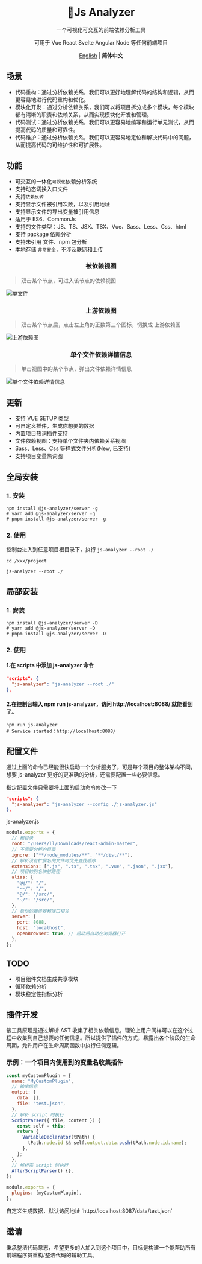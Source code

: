 <div align="center" style="text-align: center;">
    <h1 style="text-align: center;">🧬Js Analyzer</h1>
    <p style="text-align: center;"> 一个可视化可交互的前端依赖分析工具</p>
    <p style="text-align: center;">可用于 Vue React Svelte Angular Node 等任何前端项目</p>
    <p align='center'>
<a href="https://github.com/chennlang/js-analyzer/blob/main/README.md">English</a> | <b>简体中文</b>
</p>
</div>

## 场景

- 代码重构：通过分析依赖关系，我们可以更好地理解代码的结构和逻辑，从而更容易地进行代码重构和优化。
- 模块化开发：通过分析依赖关系，我们可以将项目拆分成多个模块，每个模块都有清晰的职责和依赖关系，从而实现模块化开发和管理。
- 代码测试：通过分析依赖关系，我们可以更容易地编写和运行单元测试，从而提高代码的质量和可靠性。
- 代码维护：通过分析依赖关系，我们可以更容易地定位和解决代码中的问题，从而提高代码的可维护性和可扩展性。

## 功能

- 可交互的一体化`可视化`依赖分析系统
- 支持动态切换入口文件
- 支持`依赖反转`
- 支持显示文件被引用次数，以及引用地址
- 支持显示文件的导出变量被引用信息
- 适用于 ES6、CommonJs
- 支持的文件类型：JS、TS、JSX、TSX、Vue、Sass、Less、Css、html
- 支持 package 依赖分析
- 支持未引用 文件、npm 包分析
- 本地存储 `非常安全`，不涉及联网和上传

<h3 style="text-align: center;">被依赖视图</h3>

> 双击某个节点，可进入该节点的依赖视图

![单文件](http://oss.ailan.top/20230713103748.png)

<h3 style="text-align: center;">上游依赖图</h3>

> 双击某个节点后，点击左上角的正数第三个图标，切换成 上游依赖图

![上游依赖图](http://oss.ailan.top/20230713104701.png)

<h3 style="text-align: center;">单个文件依赖详情信息</h3>

> 单击视图中的某个节点，弹出文件依赖详情信息

![单个文件依赖详情信息](http://oss.ailan.top/20230713104922.png)

## 更新

- 支持 VUE SETUP 类型
- 可自定义插件，生成你想要的数据
- 内置项目热词插件支持
- 文件依赖视图：支持单个文件夹内依赖关系视图
- Sass、Less、Css 等样式文件分析(New, 已支持)
- 支持项目变量热词图

## 全局安装

### 1. 安装

```shell
npm install @js-analyzer/server -g
# yarn add @js-analyzer/server -g
# pnpm install @js-analyzer/server -g
```

### 2. 使用

控制台进入到任意项目根目录下，执行 `js-analyzer --root ./`

```shell
cd /xxx/project

js-analyzer --root ./
```

## 局部安装

### 1. 安装

```shell
npm install @js-analyzer/server -D
# yarn add @js-analyzer/server -D
# pnpm install @js-analyzer/server -D
```

### 2. 使用

#### 1.在 scripts 中添加 js-analyzer 命令

```json
"scripts": {
  "js-analyzer": "js-analyzer --root ./"
},
```

#### 2.在控制台输入 npm run js-analyzer，访问 http://localhost:8088/ 就能看到了。

```shell
npm run js-analyzer
# Service started：http://localhost:8088/
```

## 配置文件

通过上面的命令已经能很快启动一个分析服务了，可是每个项目的整体架构不同，想要 js-analyzer 更好的更准确的分析，还需要配置一些必要信息。

指定配置文件只需要将上面的启动命令修改一下

```json
"scripts": {
  "js-analyzer": "js-analyzer --config ./js-analyzer.js"
},
```

js-analyzer.js

```js
module.exports = {
  // 根目录
  root: "/Users/ll/Downloads/react-admin-master",
  // 不需要分析的目录
  ignore: ["**/node_modules/**", "**/dist/**"],
  // 解析没有扩展名的文件时优先查找顺序
  extensions: [".js", ".ts", ".tsx", ".vue", ".json", ".jsx"],
  // 项目的别名映射路径
  alias: {
    "@@/": "/",
    "~~/": "/",
    "@/": "/src/",
    "~/": "/src/",
  },
  // 启动的服务器和端口相关
  server: {
    port: 8088,
    host: "localhost",
    openBrowser: true, // 启动后自动在浏览器打开
  },
};
```

## TODO

- 项目组件文档生成共享模块
- 循环依赖分析
- 模块稳定性指标分析

## 插件开发

该工具原理是通过解析 AST 收集了相关依赖信息，理论上用户同样可以在这个过程中收集到自己想要的任何信息。所以提供了插件的方式，暴露出各个阶段的生命周期，允许用户在生命周期函数中执行任何逻辑。

### 示例：一个项目内使用到的变量名收集插件

```js
const myCustomPlugin = {
  name: "MyCustomPlugin",
  // 输出信息
  output: {
    data: [],
    file: "test.json",
  },
  // 解析 script 时执行
  ScriptParser({ file, content }) {
    const self = this;
    return {
      VariableDeclarator(tPath) {
        tPath.node.id && self.output.data.push(tPath.node.id.name);
      },
    };
  },
  // 解析完 script 时执行
  AfterScriptParser() {},
};

module.exports = {
  plugins: [myCustomPlugin],
};
```

自定义生成数据，默认访问地址 'http://localhost:8087/data/test.json'

## 邀请

秉承整洁代码意志，希望更多的人加入到这个项目中，目标是构建一个能帮助所有前端程序员重构/整洁代码的辅助工具。
